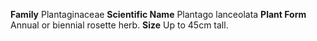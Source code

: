 **Family** Plantaginaceae **Scientific Name** Plantago lanceolata **Plant Form** Annual or biennial rosette herb. **Size** Up to 45cm tall.